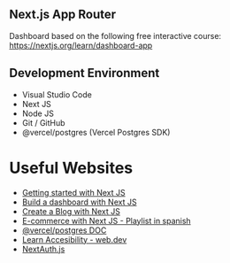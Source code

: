 ## Next.js App Router

Dashboard based on the following free interactive course: https://nextjs.org/learn/dashboard-app

## Development Environment

- Visual Studio Code
- Next JS
- Node JS
- Git / GitHub
- @vercel/postgres (Vercel Postgres SDK)

# Useful Websites

- [Getting started with Next JS](https://nextjs.org/docs/getting-started/installation)
- [Build a dashboard with Next JS](https://nextjs.org/learn/dashboard-app)
- [Create a Blog with Next JS](https://nextjs.org/learn-pages-router/basics/create-nextjs-app)
- [E-commerce with Next JS - Playlist in spanish](https://www.youtube.com/playlist?list=PLCKuOXG0bPi3y7tz8Hq6itoi1vhPf6eVG)
- [@vercel/postgres DOC](https://vercel.com/docs/storage/vercel-postgres/sdk)
- [Learn Accesibility - web.dev](https://web.dev/learn/accessibility/)
- [NextAuth.js](https://authjs.dev/reference/nextjs)